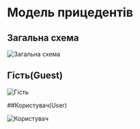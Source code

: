 # Модель прицедентів

## Загальна схема

![Загальна схема](//www.plantuml.com/plantuml/png/bPJFQjj04CRlVeebT-S9YeaJGJ4OQZ1xwsLhBux1NWMjH2yz93PfUoYajCM5Njf7KDMu5KwSliBi6tLsf4qbf7Mf3yB-DFFxvi-kJtGieZXPBZfY4eSHEuAFPcEkpCgyEs92iwU9r767uSUz_m8FvX9oYbb31gbvGv5SowWM-1vkuTviO5y2Bp5qPPCfl3zTpbM74X8j9q9BTlJaHO_yZiTIH9Dp_CcUAmPVCUajUkqO4bFOe_arWn-e8XQsS5zKElR1vZF5Bnpi6spDfyTwNcDjDmmoPguWTpYpAO7y076W7F63kSOkRvbProdhaZ9eTcbdTJmCPs4IFr8WBpcmQquOKeRlVjKC82_cFdpMpl_t4Dkjt43vk9qRX2_L8XHJH_wCkCmYpGgVFp5_ZzzlQZvK-HQjCdgcXK7GRi0l_XD_k0q-QYw0Jfz_0wdlw1xOGtyuyDYSdGiraxQraOoMSwtdeT9_soCZ1CDlouVCSm0esb_OGzbk_uoFF7MS2cMBg0xsEznXvgvqMK7kCI_Gfzn33kH2nZ8GiQWCanPqrx8l_mY3W0peGLUDTPDk3-zGK-4DoLqqsoD9xcfKbN55YAp0HnLbQfMWm51dhBj02LVBgXecqfoh8kNIX9n4ZjHJNNlL8xUABMdKIkT4gYd-6_y1)

## Гість(Guest)

![Гість](//www.plantuml.com/plantuml/png/VT2nIiGm7CVnlK_nf_lv17BS9fsFRYwn1XKqIfFidkN4GH1KikeZ56sXYFeClzyR6MABID4CWNn3FYHPMQTgvyzECrMvyrfoF31mmolUvgAix7bjNIPnfCbRNIch9TyzMAQjdRLMTNKSbx9l14_uv0qRl0awjFZ0mAtWDTP8eiVxDxh-2pivCkN5X3sZvsEwooLQNZFmJl0Yt62OE8OHBFyH2pE9zzmoe1CslvLcL8gVbwRZil2BPUppKivJaQsqEOnV-GK0)

##Користувач(User)

![Користувач](//www.plantuml.com/plantuml/png/bPJBQjj058RtVeh1NISF44h8HQ8RGmD2NdKpbGP7U38Jva9ALqtlkq8MANJHzX5KDsb2Bds6Cs_KSpG8XaHOr0ipEkUV__lFiT6ETTmuVoGd4uOVkspKCJVyYErMJfizNYqNHdjLxskf3SkuMJupGgX1iJQrCEk5fHNxt8g7lhDcSUZsf1V3ykYyNhfhZ3vvAEaqdCAnANo3l-4DN8VJy3QyWnMquTEKSKiG4vNUYWfnRFhqvJQUpKmlj7Vum5ue1cTuzqCuXmi6Du-je6NOksBXDDRX4kxWEW9cpzcJ9FS0gH3SL8SzwGVQVqRZ6mONqC8zWOUX28c8OeoGwHCbDQzxnbSqNf4vHctX3phTu_bBIepJN29qrNst4PMDeShZ_m2DZrOUZ07pkd4PTxn7_iJBvFuxcZq2HjzyT91vOpsNpMkHcf_Hpup6BTpI2RD-3ES3zlDH-q98KRdybHFADbhrWE_m2vVHfmxlkztSGKkxIIYefQTRGbyDxpW6AV8qI9UaH3hRy1lRzDzCAZLLYgHWg50U91L9bIpQq0etwyrEiYLeZjh6nXmRVgZHNoZohKPLqjV2JYOxsATNq3y0)
